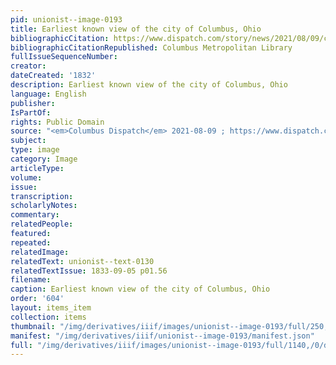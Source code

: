 ```yaml
---
pid: unionist--image-0193
title: Earliest known view of the city of Columbus, Ohio
bibliographicCitation: https://www.dispatch.com/story/news/2021/08/09/columbus-grew-major-transportation-routes-arrived-1830-s/5457101001/
bibliographicCitationRepublished: Columbus Metropolitan Library
fullIssueSequenceNumber: 
creator: 
dateCreated: '1832'
description: Earliest known view of the city of Columbus, Ohio
language: English
publisher: 
IsPartOf: 
rights: Public Domain
source: "<em>Columbus Dispatch</em> 2021-08-09 ; https://www.dispatch.com/story/news/2021/08/09/columbus-grew-major-transportation-routes-arrived-1830-s/5457101001/"
subject: 
type: image
category: Image
articleType: 
volume: 
issue: 
transcription: 
scholarlyNotes: 
commentary: 
relatedPeople: 
featured: 
repeated: 
relatedImage: 
relatedText: unionist--text-0130
relatedTextIssue: 1833-09-05 p01.56
filename: 
caption: Earliest known view of the city of Columbus, Ohio
order: '604'
layout: items_item
collection: items
thumbnail: "/img/derivatives/iiif/images/unionist--image-0193/full/250,/0/default.jpg"
manifest: "/img/derivatives/iiif/unionist--image-0193/manifest.json"
full: "/img/derivatives/iiif/images/unionist--image-0193/full/1140,/0/default.jpg"
---
```

